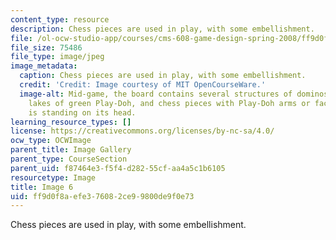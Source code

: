 ```yaml
---
content_type: resource
description: Chess pieces are used in play, with some embellishment.
file: /ol-ocw-studio-app/courses/cms-608-game-design-spring-2008/ff9d0f8aefe376082ce99800de9f0e73_06.jpg
file_size: 75486
file_type: image/jpeg
image_metadata:
  caption: Chess pieces are used in play, with some embellishment.
  credit: 'Credit: Image courtesy of MIT OpenCourseWare.'
  image-alt: Mid-game, the board contains several structures of dominos, hills and
    lakes of green Play-Doh, and chess pieces with Play-Doh arms or faces. One rook
    is standing on its head.
learning_resource_types: []
license: https://creativecommons.org/licenses/by-nc-sa/4.0/
ocw_type: OCWImage
parent_title: Image Gallery
parent_type: CourseSection
parent_uid: f87464e3-f5f4-d282-55cf-aa4a5c1b6105
resourcetype: Image
title: Image 6
uid: ff9d0f8a-efe3-7608-2ce9-9800de9f0e73
---
```

Chess pieces are used in play, with some embellishment.